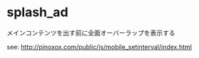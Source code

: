 splash_ad
=========

メインコンテンツを出す前に全面オーバーラップを表示する

see: http://pinoxox.com/public/js/mobile_setinterval/index.html
